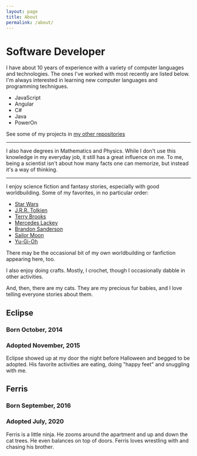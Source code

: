 ```yaml
---
layout: page
title: About
permalink: /about/
---
```


# Software Developer

I have about 10 years of experience with a variety of computer languages and technologies. The ones 
I've worked with most recently are listed below. I'm always interested in learning new computer 
languages and programming technigues.

 - JavaScript
 - Angular
 - C#
 - Java
 - PowerOn

See some of my projects in [my other repositories](https://github.com/robyndunstan?tab=repositories)

-----

I also have degrees in Mathematics and Physics. While I don't use this knowledge in my everyday job, 
it still has a great influence on me. To me, being a scientist isn't about how many facts one can 
memorize, but instead it's a way of thinking. 

-----

I enjoy science fiction and fantasy stories, especially with good worldbuilding. Some of my 
favorites, in no particular order:

 - [Star Wars](https://en.wikipedia.org/wiki/Star_Wars)
 - [J.R.R. Tolkien](https://en.wikipedia.org/wiki/J._R._R._Tolkien)
 - [Terry Brooks](https://terrybrooks.net/)
 - [Mercedes Lackey](http://www.mercedeslackey.com/)
 - [Brandon Sanderson](https://www.brandonsanderson.com/)
 - [Sailor Moon](https://en.wikipedia.org/wiki/Sailor_Moon)
 - [Yu-Gi-Oh](https://en.wikipedia.org/wiki/Yu-Gi-Oh!)
 
There may be the occasional bit of my own worldbuilding or fanfiction appearing here, too.

I also enjoy doing crafts. Mostly, I crochet, though I occasionally dabble in other activities. 

And, then, there are my cats. They are my precious fur babies, and I love telling everyone stories 
about them. 

## Eclipse

<!-- picture here -->

### Born October, 2014

### Adopted November, 2015

Eclipse showed up at my door the night before Halloween and begged to be adopted. His 
favorite activities are eating, doing &quot;happy feet&quot; and snuggling with me. 

## Ferris

<!-- picture here -->

### Born September, 2016

### Adopted July, 2020

Ferris is a little ninja. He zooms around the apartment and up and down the cat trees. He 
even balances on top of doors. Ferris loves wrestling with and chasing his brother. 